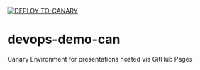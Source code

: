 [![DEPLOY-TO-CANARY](https://github.com/dr3dr3/devops-demo-can/actions/workflows/deploy-canary.yml/badge.svg)](https://github.com/dr3dr3/devops-demo-can/actions/workflows/deploy-canary.yml)

# devops-demo-can
Canary Environment for presentations hosted via GitHub Pages
